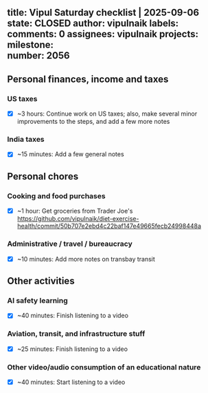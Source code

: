 title:	Vipul Saturday checklist | 2025-09-06
state:	CLOSED
author:	vipulnaik
labels:	
comments:	0
assignees:	vipulnaik
projects:	
milestone:	
number:	2056
--
## Personal finances, income and taxes

### US taxes

- [x] ~3 hours: Continue work on US taxes; also, make several minor improvements to the steps, and add a few more notes

### India taxes

- [x] ~15 minutes: Add a few general notes

## Personal chores

### Cooking and food purchases

- [x] ~1 hour: Get groceries from Trader Joe's https://github.com/vipulnaik/diet-exercise-health/commit/50b707e2ebd4c22baf147e49665fecb24998448a

### Administrative / travel / bureaucracy

- [x] ~10 minutes: Add more notes on transbay transit

## Other activities

### AI safety learning

- [x] ~40 minutes: Finish listening to a video

### Aviation, transit, and infrastructure stuff

- [x] ~25 minutes: Finish listening to a video

### Other video/audio consumption of an educational nature

- [x] ~40 minutes: Start listening to a video
